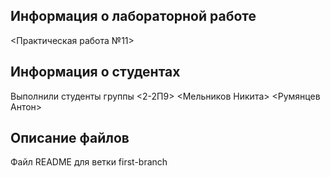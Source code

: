 ## Информация о лабораторной работе

<Практическая работа №11>

## Информация о студентах

Выполнили студенты группы <2-2П9>
<Мельников Никита>
<Румянцев Антон>

## Описание файлов

Файл README для ветки first-branch